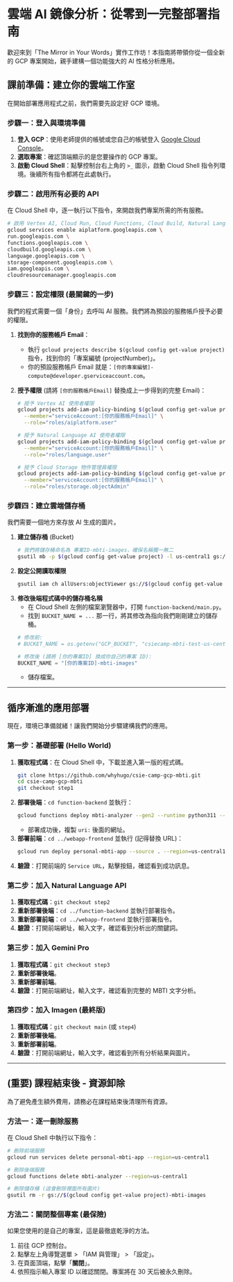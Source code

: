 # 雲端 AI 鏡像分析：從零到一完整部署指南

歡迎來到「The Mirror in Your Words」實作工作坊！本指南將帶領你從一個全新的 GCP 專案開始，親手建構一個功能強大的 AI 性格分析應用。

## 課前準備：建立你的雲端工作室

在開始部署應用程式之前，我們需要先設定好 GCP 環境。

### 步驟一：登入與環境準備

1.  **登入 GCP**：使用老師提供的帳號或您自己的帳號登入 [Google Cloud Console](https://console.cloud.google.com/)。
2.  **選取專案**：確認頂端顯示的是您要操作的 GCP 專案。
3.  **啟動 Cloud Shell**：點擊控制台右上角的 `>_` 圖示，啟動 Cloud Shell 指令列環境。後續所有指令都將在此處執行。

### 步驟二：啟用所有必要的 API

在 Cloud Shell 中，逐一執行以下指令，來開啟我們專案所需的所有服務。

```bash
# 啟用 Vertex AI, Cloud Run, Cloud Functions, Cloud Build, Natural Language, Storage, IAM 等核心服務
gcloud services enable aiplatform.googleapis.com \
run.googleapis.com \
functions.googleapis.com \
cloudbuild.googleapis.com \
language.googleapis.com \
storage-component.googleapis.com \
iam.googleapis.com \
cloudresourcemanager.googleapis.com
```

### 步驟三：設定權限 (最關鍵的一步)

我們的程式需要一個「身份」去呼叫 AI 服務。我們將為預設的服務帳戶授予必要的權限。

1.  **找到你的服務帳戶 Email**：

      * 執行 `gcloud projects describe $(gcloud config get-value project)` 指令，找到你的「專案編號 (projectNumber)」。
      * 你的預設服務帳戶 Email 就是：`[你的專案編號]-compute@developer.gserviceaccount.com`。

2.  **授予權限** (請將 `[你的服務帳戶Email]` 替換成上一步得到的完整 Email)：

    ```bash
    # 授予 Vertex AI 使用者權限
    gcloud projects add-iam-policy-binding $(gcloud config get-value project) \
      --member="serviceAccount:[你的服務帳戶Email]" \
      --role="roles/aiplatform.user"

    # 授予 Natural Language AI 使用者權限
    gcloud projects add-iam-policy-binding $(gcloud config get-value project) \
      --member="serviceAccount:[你的服務帳戶Email]" \
      --role="roles/language.user"

    # 授予 Cloud Storage 物件管理員權限
    gcloud projects add-iam-policy-binding $(gcloud config get-value project) \
      --member="serviceAccount:[你的服務帳戶Email]" \
      --role="roles/storage.objectAdmin"
    ```

### 步驟四：建立雲端儲存桶

我們需要一個地方來存放 AI 生成的圖片。

1.  **建立儲存桶** (Bucket)
    ```bash
    # 我們將儲存桶命名為 專案ID-mbti-images，確保名稱獨一無二
    gsutil mb -p $(gcloud config get-value project) -l us-central1 gs://$(gcloud config get-value project)-mbti-images
    ```
2.  **設定公開讀取權限**
    ```bash
    gsutil iam ch allUsers:objectViewer gs://$(gcloud config get-value project)-mbti-images
    ```
3.  **修改後端程式碼中的儲存桶名稱**
      * 在 Cloud Shell 左側的檔案瀏覽器中，打開 `function-backend/main.py`。
      * 找到 `BUCKET_NAME = ...` 那一行，將其修改為指向我們剛剛建立的儲存桶。
    <!-- end list -->
    ```python
    # 修改前:
    # BUCKET_NAME = os.getenv("GCP_BUCKET", "csiecamp-mbti-test-us-central1")

    # 修改後 (請將 [你的專案ID] 換成你自己的專案 ID):
    BUCKET_NAME = "[你的專案ID]-mbti-images"
    ```
      * 儲存檔案。

-----

## 循序漸進的應用部署

現在，環境已準備就緒！讓我們開始分步驟建構我們的應用。

### 第一步：基礎部署 (Hello World)

1.  **獲取程式碼**：在 Cloud Shell 中，下載並進入第一版的程式碼。
    ```bash
    git clone https://github.com/whyhugo/csie-camp-gcp-mbti.git
    cd csie-camp-gcp-mbti
    git checkout step1 
    ```
2.  **部署後端**：`cd function-backend` 並執行：
    ```bash
    gcloud functions deploy mbti-analyzer --gen2 --runtime python311 --region=us-central1 --trigger-http --allow-unauthenticated --entry-point mbti_analyzer --memory=1Gi
    ```
      * 部署成功後，複製 `uri:` 後面的網址。
3.  **部署前端**：`cd ../webapp-frontend` 並執行 (記得替換 URL)：
    ```bash
    gcloud run deploy personal-mbti-app --source . --region=us-central1 --allow-unauthenticated --update-env-vars=FUNCTION_URL=<貼上後端網址>
    ```
4.  **驗證**：打開前端的 `Service URL`，點擊按鈕，確認看到成功訊息。

### 第二步：加入 Natural Language API

1.  **獲取程式碼**：`git checkout step2`
2.  **重新部署後端**：`cd ../function-backend` 並執行部署指令。
3.  **重新部署前端**：`cd ../webapp-frontend` 並執行部署指令。
4.  **驗證**：打開前端網址，輸入文字，確認看到分析出的關鍵詞。

### 第三步：加入 Gemini Pro

1.  **獲取程式碼**：`git checkout step3`
2.  **重新部署後端**。
3.  **重新部署前端**。
4.  **驗證**：打開前端網址，輸入文字，確認看到完整的 MBTI 文字分析。

### 第四步：加入 Imagen (最終版)

1.  **獲取程式碼**：`git checkout main` (或 `step4`)
2.  **重新部署後端**。
3.  **重新部署前端**。
4.  **驗證**：打開前端網址，輸入文字，確認看到所有分析結果與圖片。

-----

## (重要) 課程結束後 - 資源卸除

為了避免產生額外費用，請務必在課程結束後清理所有資源。

### 方法一：逐一刪除服務

在 Cloud Shell 中執行以下指令：

```bash
# 刪除前端服務
gcloud run services delete personal-mbti-app --region=us-central1

# 刪除後端服務
gcloud functions delete mbti-analyzer --region=us-central1

# 刪除儲存桶 (這會刪除裡面所有圖片)
gsutil rm -r gs://$(gcloud config get-value project)-mbti-images
```

### 方法二：關閉整個專案 (最保險)

如果您使用的是自己的專案，這是最徹底乾淨的方法。

1.  前往 GCP 控制台。
2.  點擊左上角導覽選單 \> 「IAM 與管理」 \> 「設定」。
3.  在頁面頂端，點擊「**關閉**」。
4.  依照指示輸入專案 ID 以確認關閉。專案將在 30 天后被永久刪除。